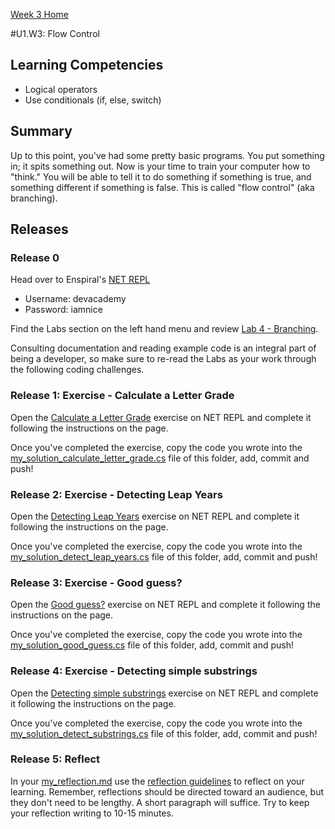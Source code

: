 [Week 3 Home](../)

#U1.W3: Flow Control

## Learning Competencies
- Logical operators
- Use conditionals (if, else, switch)

## Summary
Up to this point, you've had some pretty basic programs. You put something in; it spits something out. Now is your time to train your computer how to "think." You will be able to tell it to do something if something is true, and something different if something is false. This is called "flow control" (aka branching).

## Releases

### Release 0

Head over to Enspiral's [NET REPL](http://net-repl.enspiral.info) 

* Username: devacademy
* Password: iamnice

Find the Labs section on the left hand menu and review [Lab 4 - Branching](http://net-repl.enspiral.info/labs).

Consulting documentation and reading example code is an integral part of being a developer, so make sure to re-read the Labs as your work through the following coding challenges.

### Release 1: Exercise - Calculate a Letter Grade 

Open the [Calculate a Letter Grade](http://net-repl.enspiral.info/exercises/8) exercise on NET REPL and complete it following the instructions on the page.

Once you've completed the exercise, copy the code you wrote into the [my_solution_calculate_letter_grade.cs](my_solution_calculate_letter_grade.cs) file of this folder, add, commit and push!

### Release 2: Exercise - Detecting Leap Years

Open the [Detecting Leap Years](http://net-repl.enspiral.info/exercises/9) exercise on NET REPL and complete it following the instructions on the page.

Once you've completed the exercise, copy the code you wrote into the [my_solution_detect_leap_years.cs](my_solution_detect_leap_years.cs) file of this folder, add, commit and push!

### Release 3: Exercise - Good guess?

Open the [Good guess?](http://net-repl.enspiral.info/exercises/10) exercise on NET REPL and complete it following the instructions on the page.

Once you've completed the exercise, copy the code you wrote into the [my_solution_good_guess.cs](my_solution_good_guess.cs) file of this folder, add, commit and push!

### Release 4: Exercise - Detecting simple substrings

Open the [Detecting simple substrings](http://net-repl.enspiral.info/exercises/11) exercise on NET REPL and complete it following the instructions on the page.

Once you've completed the exercise, copy the code you wrote into the [my_solution_detect_substrings.cs](my_solution_detect_substrings.cs) file of this folder, add, commit and push!


### Release 5: Reflect
In your [my_reflection.md](my_reflection.md) use the [reflection guidelines](https://github.com/pukeko-2015/phase-0-handbook/blob/master/coding-references/reflection-guidelines.md) to reflect on your learning. Remember, reflections should be directed toward an audience, but they don't need to be lengthy. A short paragraph will suffice. Try to keep your reflection writing to 10-15 minutes.